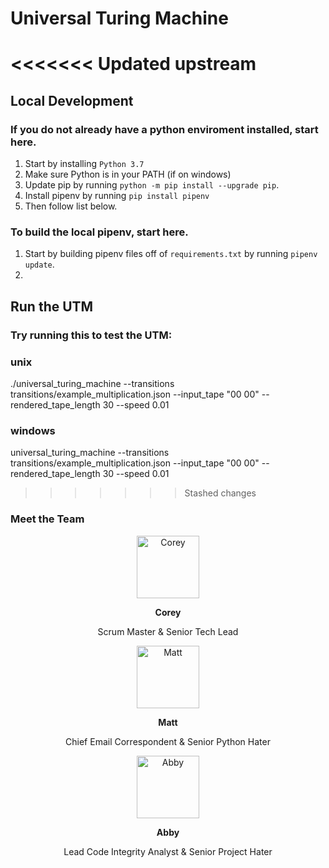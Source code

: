 # Universal Turing Machine

<<<<<<< Updated upstream
=======
## Local Development

### If you do not already have a python enviroment installed, start here.
1. Start by installing `Python 3.7`
2. Make sure Python is in your PATH (if on windows)
3. Update pip by running `python -m pip install --upgrade pip`.
4. Install pipenv by running `pip install pipenv`
5. Then follow list below.

### To build the local pipenv, start here.
1. Start by building pipenv files off of `requirements.txt` by running `pipenv update`.
2. 


## Run the UTM

### Try running this to test the UTM:
### unix
./universal_turing_machine --transitions transitions/example_multiplication.json --input_tape "00 00" --rendered_tape_length 30 --speed 0.01

### windows
universal_turing_machine --transitions transitions/example_multiplication.json --input_tape "00 00" --rendered_tape_length 30 --speed 0.01

>>>>>>> Stashed changes
### Meet the Team
<div>
  <p align="center">
    <a href="https://github.com/coreysabia">
      <img src="https://cdn.wccftech.com/wp-content/uploads/2016/07/NUP_173272_0657.jpg" height="100px" width="100px" alt="Corey">
    </a>
    <p align="center"><strong>Corey</strong></p>
    <p align="center">Scrum Master & Senior Tech Lead</p>
  </p>
  
  <p align="center">
    <a href="https://github.com/mlruch17">
      <img src="https://i.kinja-img.com/gawker-media/image/upload/s--FcuQIVJ3--/c_fill,fl_progressive,g_center,h_450,q_80,w_800/ulyovrzhi6hfocsa6ime.jpg" height="100px" width="100px" alt="Matt">
    </a>
    <p align="center"><strong>Matt</strong></p>
    <p align="center">Chief Email Correspondent & Senior Python Hater</p>
  </p>
  
  <p align="center">
    <a href="https://github.com/abbyfleming22">
      <img src="https://cdn3.vectorstock.com/i/1000x1000/42/52/cute-baby-dinosaur-cartoon-vector-8404252.jpg" height="100px" width="100px" alt="Abby">
    </a>
    <p align="center"><strong>Abby</strong></p>
    <p align="center">Lead Code Integrity Analyst & Senior Project Hater</p>
  </p>
</div>
